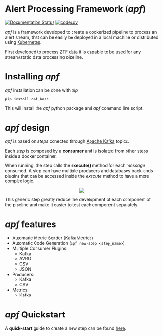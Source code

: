 Alert Processing Framework (*apf*)
================================================

[![Documentation Status](https://readthedocs.org/projects/apf/badge/?version=latest)](https://apf.readthedocs.io/en/latest/?badge=latest) [![codecov](https://codecov.io/gh/alercebroker/APF/branch/master/graph/badge.svg)](https://codecov.io/gh/alercebroker/APF)


*apf* is a framework developed to create a dockerized pipeline to
process an alert stream, that can be easily be deployed in a local
machine or distributed using [Kubernetes](https://kubernetes.io).

First developed to process [ZTF data](https://www.ztf.caltech.edu/) it
is capable to be used for any stream/static data processing pipeline.

Installing *apf*
================

*apf* installation can be done with *pip*

``` {.sourceCode .bash}
pip install apf_base
```

This will install the *apf* python package and *apf* command line
script.

*apf* design
============

*apf* is based on *steps* conected through [Apache
Kafka](https://kafka.apache.org/) topics.

Each *step* is composed by a **consumer** and is isolated from other
steps inside a docker container.

When running, the step calls the **execute()** method for each *message*
consumed. A step can have multiple producers and databases back-ends
plugins that can be accessed inside the *execute* method to have a more
complex logic.


<p align="center">
  <img src="docs/source/_static/images/apf-flow.png">
</p>


This generic step greatly reduce the development of each component of
the pipeline and make it easier to test each component separately.


*apf* features
==============

- Automatic Metric Sender (KafkaMetrics)
- Automatic Code Generation (`apf new-step <step_name>`)
- Multiple Consumer Plugins:
  - Kafka
  - AVRO
  - CSV
  - JSON
- Producers:
  - Kafka
  - CSV
- Metrics:
  - Kafka

*apf* Quickstart
===================

A **quick-start** guide to create a new step can be found [here](https://apf.readthedocs.io/en/latest/new_step.html).
